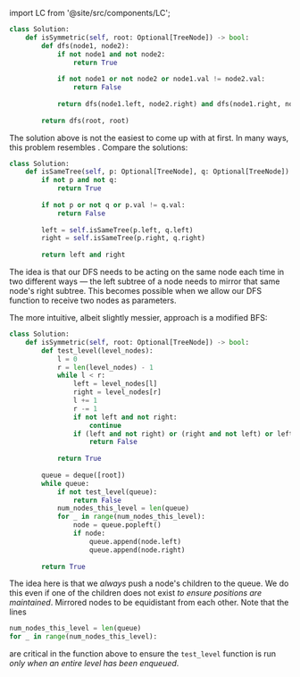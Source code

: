 import LC from '@site/src/components/LC';

```python
class Solution:
    def isSymmetric(self, root: Optional[TreeNode]) -> bool:
        def dfs(node1, node2):
            if not node1 and not node2:
                return True
        
            if not node1 or not node2 or node1.val != node2.val:
                return False
            
            return dfs(node1.left, node2.right) and dfs(node1.right, node2.left)
        
        return dfs(root, root)
```

The solution above is not the easiest to come up with at first. In many ways, this problem resembles <LC id='100' type='long' ></LC>. Compare the solutions:

```python
class Solution:
    def isSameTree(self, p: Optional[TreeNode], q: Optional[TreeNode]) -> bool:
        if not p and not q:
            return True
        
        if not p or not q or p.val != q.val:
            return False
        
        left = self.isSameTree(p.left, q.left)
        right = self.isSameTree(p.right, q.right)
        
        return left and right
```

The idea is that our DFS needs to be acting on the same node each time in two different ways &#8212; the left subtree of a node needs to mirror that same node's right subtree. This becomes possible when we allow our DFS function to receive two nodes as parameters.

The more intuitive, albeit slightly messier, approach is a modified BFS:

```python
class Solution:
    def isSymmetric(self, root: Optional[TreeNode]) -> bool:
        def test_level(level_nodes):
            l = 0
            r = len(level_nodes) - 1
            while l < r:
                left = level_nodes[l]
                right = level_nodes[r]
                l += 1
                r -= 1
                if not left and not right:
                    continue
                if (left and not right) or (right and not left) or left.val != right.val:
                    return False
            
            return True
        
        queue = deque([root])
        while queue:
            if not test_level(queue):
                return False
            num_nodes_this_level = len(queue)
            for _ in range(num_nodes_this_level):
                node = queue.popleft()
                if node:
                    queue.append(node.left)
                    queue.append(node.right)
                     
        return True
```

The idea here is that we *always* push a node's children to the queue. We do this even if one of the children does not exist *to ensure positions are maintained*. Mirrored nodes to be equidistant from each other. Note that the lines

```python
num_nodes_this_level = len(queue)
for _ in range(num_nodes_this_level):
```

are critical in the function above to ensure the `test_level` function is run *only when an entire level has been enqueued*.